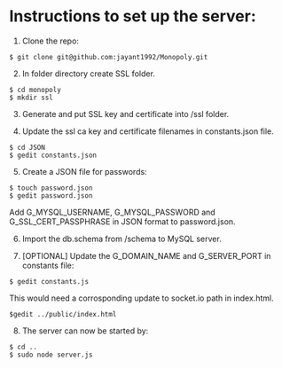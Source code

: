 Instructions to set up the server:
============
1. Clone the repo:
```
$ git clone git@github.com:jayant1992/Monopoly.git
```

2. In folder directory create SSL folder.
```
$ cd monopoly
$ mkdir ssl
```

3. Generate and put SSL key and certificate into /ssl folder.

4. Update the ssl ca key and certificate filenames in constants.json file.
```
$ cd JSON
$ gedit constants.json
```

5. Create a JSON file for passwords:
```
$ touch password.json
$ gedit password.json
```
Add G_MYSQL_USERNAME, G_MYSQL_PASSWORD and G_SSL_CERT_PASSPHRASE in JSON format to password.json.

6. Import the db.schema from /schema to MySQL server.

7. [OPTIONAL] Update the G_DOMAIN_NAME and G_SERVER_PORT in constants file:
```
$ gedit constants.js
```
This would need a corrosponding update to socket.io path in index.html.
```
$gedit ../public/index.html
```

8. The server can now be started by:
```
$ cd ..
$ sudo node server.js
```
